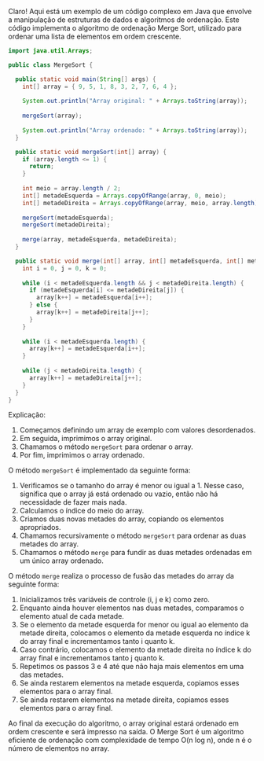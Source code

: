 Claro! Aqui está um exemplo de um código complexo em Java que envolve a manipulação de estruturas de dados e algoritmos de ordenação. Este código implementa o algoritmo de ordenação Merge Sort, utilizado para ordenar uma lista de elementos em ordem crescente.

```java
import java.util.Arrays;

public class MergeSort {

  public static void main(String[] args) {
    int[] array = { 9, 5, 1, 8, 3, 2, 7, 6, 4 };
    
    System.out.println("Array original: " + Arrays.toString(array));
    
    mergeSort(array);
    
    System.out.println("Array ordenado: " + Arrays.toString(array));
  }

  public static void mergeSort(int[] array) {
    if (array.length <= 1) {
      return;
    }
    
    int meio = array.length / 2;
    int[] metadeEsquerda = Arrays.copyOfRange(array, 0, meio);
    int[] metadeDireita = Arrays.copyOfRange(array, meio, array.length);
    
    mergeSort(metadeEsquerda);
    mergeSort(metadeDireita);
    
    merge(array, metadeEsquerda, metadeDireita);
  }

  public static void merge(int[] array, int[] metadeEsquerda, int[] metadeDireita) {
    int i = 0, j = 0, k = 0;
    
    while (i < metadeEsquerda.length && j < metadeDireita.length) {
      if (metadeEsquerda[i] <= metadeDireita[j]) {
        array[k++] = metadeEsquerda[i++];
      } else {
        array[k++] = metadeDireita[j++];
      }
    }
    
    while (i < metadeEsquerda.length) {
      array[k++] = metadeEsquerda[i++];
    }
    
    while (j < metadeDireita.length) {
      array[k++] = metadeDireita[j++];
    }
  }
}
```

Explicação:

1. Começamos definindo um array de exemplo com valores desordenados.
2. Em seguida, imprimimos o array original.
3. Chamamos o método `mergeSort` para ordenar o array.
4. Por fim, imprimimos o array ordenado.

O método `mergeSort` é implementado da seguinte forma:

1. Verificamos se o tamanho do array é menor ou igual a 1. Nesse caso, significa que o array já está ordenado ou vazio, então não há necessidade de fazer mais nada.
2. Calculamos o índice do meio do array.
3. Criamos duas novas metades do array, copiando os elementos apropriados.
4. Chamamos recursivamente o método `mergeSort` para ordenar as duas metades do array.
5. Chamamos o método `merge` para fundir as duas metades ordenadas em um único array ordenado.

O método `merge` realiza o processo de fusão das metades do array da seguinte forma:

1. Inicializamos três variáveis de controle (i, j e k) como zero.
2. Enquanto ainda houver elementos nas duas metades, comparamos o elemento atual de cada metade.
3. Se o elemento da metade esquerda for menor ou igual ao elemento da metade direita, colocamos o elemento da metade esquerda no índice k do array final e incrementamos tanto i quanto k.
4. Caso contrário, colocamos o elemento da metade direita no índice k do array final e incrementamos tanto j quanto k.
5. Repetimos os passos 3 e 4 até que não haja mais elementos em uma das metades.
6. Se ainda restarem elementos na metade esquerda, copiamos esses elementos para o array final.
7. Se ainda restarem elementos na metade direita, copiamos esses elementos para o array final.

Ao final da execução do algoritmo, o array original estará ordenado em ordem crescente e será impresso na saída. O Merge Sort é um algoritmo eficiente de ordenação com complexidade de tempo O(n log n), onde n é o número de elementos no array.